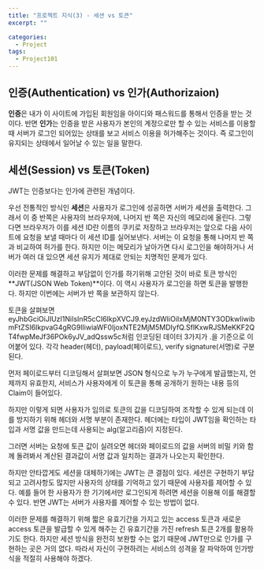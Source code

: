 ```yaml
---
title: "프로젝트 지식(3) - 세션 vs 토큰"
excerpt: ""

categories:
  - Project
tags:
  - Project101
---
```


## 인증(Authentication) vs 인가(Authorizaion)

**인증**은 내가 이 사이트에 가입된 회원임을 아이디와 패스워드를 통해서 인증을 받는 것이다. 반면 **인가**는 인증을 받은 사용자가 본인의 계정으로만 할 수 있는 서비스를 이용할 때 서버가 로그인 되어있는 상태를 보고 서비스 이용을 허가해주는 것이다. 즉 로그인이 유지되는 상태에서 일어날 수 있는 일을 말한다. 

## 세션(Session) vs 토큰(Token)

JWT는 인증보다는 인가에 관련된 개념이다.

우선 전통적인 방식인 **세션**은 사용자가 로그인에 성공하면 서버가 세션을 출력한다. 그래서 이 중 반쪽은 사용자의 브라우저에, 나머지 반 쪽은 자신의 메모리에 올린다. 그렇다면 브라우저가 이를 세션 ID란 이름의 쿠키로 저장하고 브라우저는 앞으로 다음 사이트에 요청을 보낼 때마다 이 세션 ID를 실어보낸다. 서버는 이 요청을 통해 나머지 반 쪽과 비교하여 허가를 한다. 하지만 이는 메모리가 날아가면 다시 로그인을 해야하거나 서버가 여러 대 있으면 세션 유지가 제대로 안되는 치명적인 문제가 있다. 

이러한 문제를 해결하고 부담없이 인가를 하기위해 고안된 것이 바로 토큰 방식인 **JWT(JSON Web Token)**이다. 이 역시 사용자가 로그인을 하면 토큰을 발행한다. 하지만 이번에는 서버가 반 쪽을 보관하지 않는다. 

토큰을 살펴보면 eyJhbGciOiJIUzI1NiIsInR5cCI6IkpXVCJ9.eyJzdWIiOiIxMjM0NTY3ODkwIiwibmFtZSI6IkpvaG4gRG9lIiwiaWF0IjoxNTE2MjM5MDIyfQ.SflKxwRJSMeKKF2QT4fwpMeJf36POk6yJV_adQssw5c처럼 인코딩된 데이터 3가지가 .을 기준으로 이어붙어 있다. 각각 header(헤더), payload(페이로드), verify signature(서명)로 구분된다.

먼저 페이로드부터 디코딩해서 살펴보면 JSON 형식으로 누가 누구에게 발급했는지, 언제까지 유효한지, 서비스가 사용자에게 이 토큰을 통해 공개하기 원하는 내용 등의 Claim이 들어있다.

하지만 이렇게 되면 사용자가 임의로 토큰의 값을 디코딩하여 조작할 수 있게 되는데 이를 방지하기 위해 헤더와 서명 부분이 존재한다. 헤더에는 타입이 JWT임을 확인하는 타입과 서명 값을 만드는데 사용되는 alg(알고리즘)이 지정된다. 

그러면 서버는 요청에 토큰 값이 실려오면 헤더와 페이로드의 값을 서버의 비밀 키와 함께 돌려봐서 계산된 결과값이 서명 값과 일치하는 결과가 나오는지 확인한다.

하지만 안타깝게도 세션을 대체하기에는 JWT는 큰 결점이 있다. 세션은 구현하기 부담되고 고려사항도 많지만 사용자의 상태를 기억하고 있기 때문에 사용자를 제어할 수 있다. 예를 들어 한 사용자가 한 기기에서만 로그인되게 하려면 세션을 이용해 이를 해결할 수 있다. 반면 JWT는 서버가 사용자를 제어할 수 있는 방법이 없다. 

이러한 문제를 해결하기 위해 짧은 유효기간을 가지고 있는 access 토큰과 새로운 access 토큰을 발급할 수 있게 해주는 긴 유효기간을 가진 refresh 토큰 2개를 활용하기도 한다. 하지만 세션 방식을 완전히 보완할 수는 없기 때문에 JWT만으로 인가를 구현하는 곳은 거의 없다. 따라서 자신이 구현하려는 서비스의 성격을 잘 파악하여 인가방식을 적절히 사용해야 하겠다.